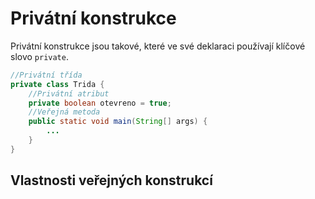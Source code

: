 # Privátní konstrukce
Privátní konstrukce jsou takové, které ve své deklaraci používají klíčové slovo `private`.

```java
//Privátní třída
private class Trida {
	//Privátní atribut
	private boolean otevreno = true;
	//Veřejná metoda
	public static void main(String[] args) {
		...
	}
}
```

## Vlastnosti veřejných konstrukcí

